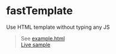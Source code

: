 # fastTemplate
Use HTML template without typing any JS
<blockquote>
  See <a href="/example.html">example.html</a><br>
  <a href="https://fancyflame.github.io/fastTemplate/example.html">Live sample</a>
  </blockquote>
